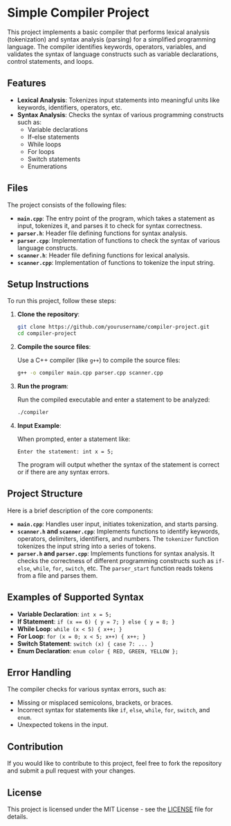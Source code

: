 
# Simple Compiler Project

This project implements a basic compiler that performs lexical analysis (tokenization) and syntax analysis (parsing) for a simplified programming language. The compiler identifies keywords, operators, variables, and validates the syntax of language constructs such as variable declarations, control statements, and loops.

## Features

- **Lexical Analysis**: Tokenizes input statements into meaningful units like keywords, identifiers, operators, etc.
- **Syntax Analysis**: Checks the syntax of various programming constructs such as:
  - Variable declarations
  - If-else statements
  - While loops
  - For loops
  - Switch statements
  - Enumerations

## Files

The project consists of the following files:

- **`main.cpp`**: The entry point of the program, which takes a statement as input, tokenizes it, and parses it to check for syntax correctness.
- **`parser.h`**: Header file defining functions for syntax analysis.
- **`parser.cpp`**: Implementation of functions to check the syntax of various language constructs.
- **`scanner.h`**: Header file defining functions for lexical analysis.
- **`scanner.cpp`**: Implementation of functions to tokenize the input string.

## Setup Instructions

To run this project, follow these steps:

1. **Clone the repository**:

   ```bash
   git clone https://github.com/yourusername/compiler-project.git
   cd compiler-project
   ```

2. **Compile the source files**:

   Use a C++ compiler (like `g++`) to compile the source files:

   ```bash
   g++ -o compiler main.cpp parser.cpp scanner.cpp
   ```

3. **Run the program**:

   Run the compiled executable and enter a statement to be analyzed:

   ```bash
   ./compiler
   ```

4. **Input Example**:

   When prompted, enter a statement like:

   ```
   Enter the statement: int x = 5;
   ```

   The program will output whether the syntax of the statement is correct or if there are any syntax errors.

## Project Structure

Here is a brief description of the core components:

- **`main.cpp`**: Handles user input, initiates tokenization, and starts parsing.
- **`scanner.h` and `scanner.cpp`**: Implements functions to identify keywords, operators, delimiters, identifiers, and numbers. The `tokenizer` function tokenizes the input string into a series of tokens.
- **`parser.h` and `parser.cpp`**: Implements functions for syntax analysis. It checks the correctness of different programming constructs such as `if-else`, `while`, `for`, `switch`, etc. The `parser_start` function reads tokens from a file and parses them.

## Examples of Supported Syntax

- **Variable Declaration**: `int x = 5;`
- **If Statement**: `if (x == 6) { y = 7; } else { y = 8; }`
- **While Loop**: `while (x < 5) { x++; }`
- **For Loop**: `for (x = 0; x < 5; x++) { x++; }`
- **Switch Statement**: `switch (x) { case 7: ... }`
- **Enum Declaration**: `enum color { RED, GREEN, YELLOW };`

## Error Handling

The compiler checks for various syntax errors, such as:

- Missing or misplaced semicolons, brackets, or braces.
- Incorrect syntax for statements like `if`, `else`, `while`, `for`, `switch`, and `enum`.
- Unexpected tokens in the input.

## Contribution

If you would like to contribute to this project, feel free to fork the repository and submit a pull request with your changes.

## License

This project is licensed under the MIT License - see the [LICENSE](LICENSE) file for details.
